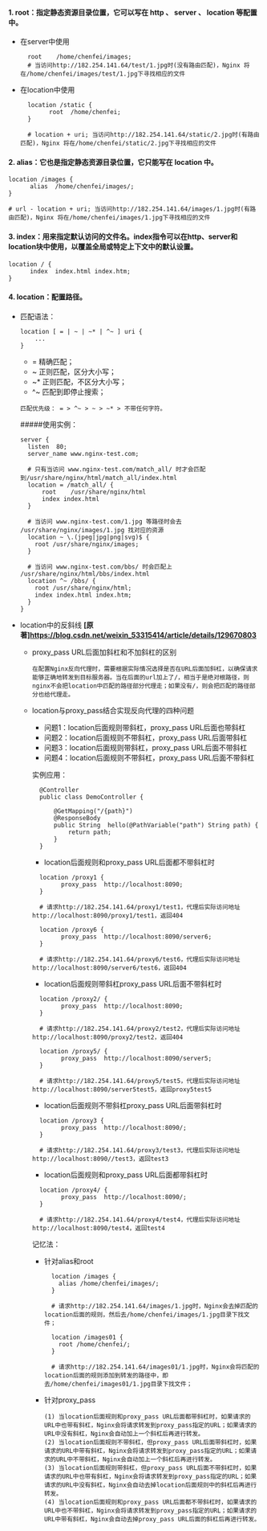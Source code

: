 #### 1. root：指定静态资源目录位置，它可以写在 http 、 server 、 location 等配置中。
* 在server中使用 
  ```
    root    /home/chenfei/images; 
    # 当访问http://182.254.141.64/test/1.jpg时(没有路由匹配)，Nginx 将在/home/chenfei/images/test/1.jpg下寻找相应的文件
  ```
* 在location中使用
  ```
    location /static {
          root  /home/chenfei;
    }
    
    # location + uri; 当访问http://182.254.141.64/static/2.jpg时(有路由匹配)，Nginx 将在/home/chenfei/static/2.jpg下寻找相应的文件
  ```
#### 2. alias：它也是指定静态资源目录位置，它只能写在 location 中。
  ```
  location /images {
        alias  /home/chenfei/images/;
  }
  
  # url - location + uri; 当访问http://182.254.141.64/images/1.jpg时(有路由匹配)，Nginx 将在/home/chenfei/images/1.jpg下寻找相应的文件
  ```
#### 3. index：用来指定默认访问的文件名。index指令可以在http、server和location块中使用，以覆盖全局或特定上下文中的默认设置。

  ```
  location / {
        index  index.html index.htm;
  }
  ```
#### 4. location：配置路径。
* 匹配语法：
  ```
  location [ = | ~ | ~* | ^~ ] uri {
      ...
  }
  ```
  - = 精确匹配；
  - ~ 正则匹配，区分大小写；
  - ~* 正则匹配，不区分大小写；
  - ^~ 匹配到即停止搜索；
  ```
  匹配优先级： = > ^~ > ~ > ~* > 不带任何字符。
  ```
  #####使用实例：  
  ```
  server {
    listen	80;
    server_name	www.nginx-test.com;
    
    # 只有当访问 www.nginx-test.com/match_all/ 时才会匹配到/usr/share/nginx/html/match_all/index.html
    location = /match_all/ {
        root	/usr/share/nginx/html
        index index.html
    }
    
    # 当访问 www.nginx-test.com/1.jpg 等路径时会去 /usr/share/nginx/images/1.jpg 找对应的资源
    location ~ \.(jpeg|jpg|png|svg)$ {
      root /usr/share/nginx/images;
    }
    
    # 当访问 www.nginx-test.com/bbs/ 时会匹配上 /usr/share/nginx/html/bbs/index.html
    location ^~ /bbs/ {
      root /usr/share/nginx/html;
      index index.html index.htm;
    }
  }
  ```
* location中的反斜线  **[原著]<https://blog.csdn.net/weixin_53315414/article/details/129670803>**
  - proxy_pass URL后面加斜杠和不加斜杠的区别
    ```
    在配置Nginx反向代理时，需要根据实际情况选择是否在URL后面加斜杠，以确保请求能够正确地转发到目标服务器。当在后面的url加上了/，相当于是绝对根路径，则 nginx不会把location中匹配的路径部分代理走；如果没有/，则会把匹配的路径部分也给代理走。
    ```
  - location与proxy_pass结合实现反向代理的四种问题
    - 问题1：location后面规则带斜杠，proxy_pass URL后面也带斜杠
    - 问题2：location后面规则不带斜杠，proxy_pass URL后面带斜杠
    - 问题3：location后面规则带斜杠，proxy_pass URL后面不带斜杠
    - 问题4：location后面规则不带斜杠，proxy_pass URL后面不带斜杠
    
    实例应用：
    ```
      @Controller
      public class DemoController {
      
          @GetMapping("/{path}")
          @ResponseBody
          public String  hello(@PathVariable("path") String path) {
              return path;
          }
      }
    ```
    - location后面规则和proxy_pass URL后面都不带斜杠时
    ```
      location /proxy1 {
            proxy_pass  http://localhost:8090;
      }
    
      # 请求http://182.254.141.64/proxy1/test1，代理后实际访问地址http://localhost:8090/proxy1/test1，返回404
    
      location /proxy6 {
            proxy_pass  http://localhost:8090/server6;
      }
    
      # 请求http://182.254.141.64/proxy6/test6，代理后实际访问地址http://localhost:8090/server6/test6，返回404
    
    ``` 
    - location后面规则带斜杠proxy_pass URL后面不带斜杠时
    ```
      location /proxy2/ {
            proxy_pass  http://localhost:8090;
      }
    
      # 请求http://182.254.141.64/proxy2/test2，代理后实际访问地址http://localhost:8090/proxy2/test2，返回404
    
      location /proxy5/ {
            proxy_pass  http://localhost:8090/server5;
      }
    
      # 请求http://182.254.141.64/proxy5/test5，代理后实际访问地址http://localhost:8090/server5test5，返回proxy5test5
    ``` 
    - location后面规则不带斜杠proxy_pass URL后面带斜杠时
    ```
      location /proxy3 {
            proxy_pass  http://localhost:8090/;
      }
      
      # 请求http://182.254.141.64/proxy3/test3，代理后实际访问地址http://localhost:8090//test3，返回test3  
    ```
    - location后面规则和proxy_pass URL后面都带斜杠时
    ```
      location /proxy4/ {
            proxy_pass  http://localhost:8090/;
      }
      
      # 请求http://182.254.141.64/proxy4/test4，代理后实际访问地址http://localhost:8090/test4，返回test4
    ```
    记忆法：
    - 针对alias和root
      ```
        location /images { 
          alias /home/chenfei/images/; 
        }
    
        # 请求http://182.254.141.64/images/1.jpg时，Nginx会去掉匹配的location后面的规则，然后去/home/chenfei/images/1.jpg目录下找文件；
      ```
      ```
        location /images01 { 
          root /home/chenfei/; 
        }
    
        # 请求http://182.254.141.64/images01/1.jpg时，Nginx会将匹配的location后面的规则添加到转发的路径中，即去/home/chenfei/images01/1.jpg目录下找文件；
      ```
    - 针对proxy_pass
      ```
      (1) 当location后面规则和proxy_pass URL后面都带斜杠时，如果请求的URL中也带有斜杠，Nginx会将请求转发到proxy_pass指定的URL；如果请求的URL中没有斜杠，Nginx会自动加上一个斜杠后再进行转发。
      (2) 当location后面规则不带斜杠，但proxy_pass URL后面带斜杠时，如果请求的URL中带有斜杠，Nginx会将请求转发到proxy_pass指定的URL；如果请求的URL中不带斜杠，Nginx会自动加上一个斜杠后再进行转发。
      (3) 当location后面规则带斜杠，但proxy_pass URL后面不带斜杠时，如果请求的URL中也带有斜杠，Nginx会将请求转发到proxy_pass指定的URL；如果请求的URL中没有斜杠，Nginx会自动去掉location后面规则中的斜杠后再进行转发。
      (4) 当location后面规则和proxy_pass URL后面都不带斜杠时，如果请求的URL中也不带斜杠，Nginx会将请求转发到proxy_pass指定的URL；如果请求的URL中带有斜杠，Nginx会自动去掉proxy_pass URL后面的斜杠后再进行转发。
      ```